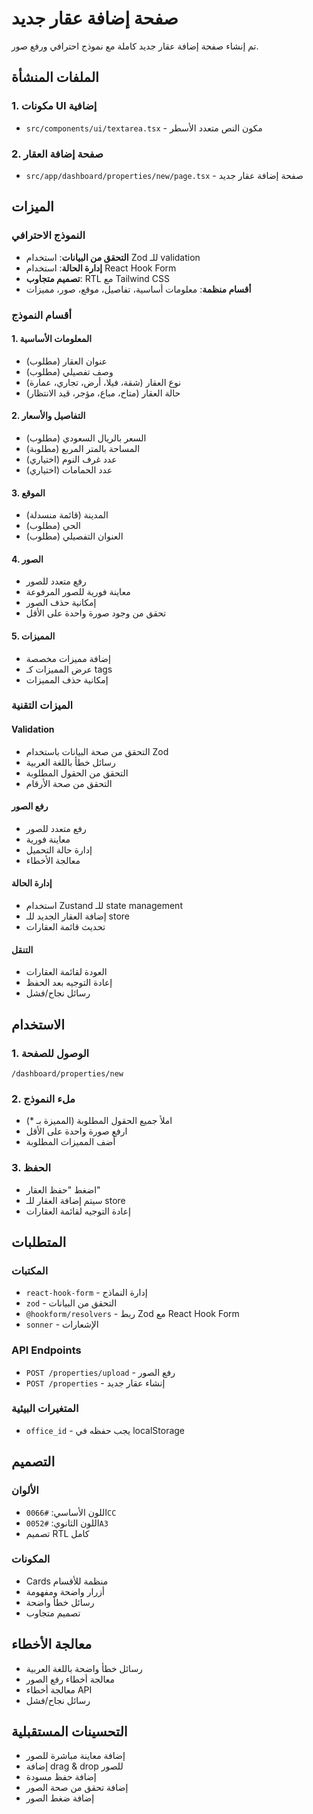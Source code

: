 # صفحة إضافة عقار جديد

تم إنشاء صفحة إضافة عقار جديد كاملة مع نموذج احترافي ورفع صور.

## الملفات المنشأة

### 1. مكونات UI إضافية
- `src/components/ui/textarea.tsx` - مكون النص متعدد الأسطر

### 2. صفحة إضافة العقار
- `src/app/dashboard/properties/new/page.tsx` - صفحة إضافة عقار جديد

## الميزات

### النموذج الاحترافي
- **التحقق من البيانات**: استخدام Zod للـ validation
- **إدارة الحالة**: استخدام React Hook Form
- **تصميم متجاوب**: RTL مع Tailwind CSS
- **أقسام منظمة**: معلومات أساسية، تفاصيل، موقع، صور، مميزات

### أقسام النموذج

#### 1. المعلومات الأساسية
- عنوان العقار (مطلوب)
- وصف تفصيلي (مطلوب)
- نوع العقار (شقة، فيلا، أرض، تجاري، عمارة)
- حالة العقار (متاح، مباع، مؤجر، قيد الانتظار)

#### 2. التفاصيل والأسعار
- السعر بالريال السعودي (مطلوب)
- المساحة بالمتر المربع (مطلوبة)
- عدد غرف النوم (اختياري)
- عدد الحمامات (اختياري)

#### 3. الموقع
- المدينة (قائمة منسدلة)
- الحي (مطلوب)
- العنوان التفصيلي (مطلوب)

#### 4. الصور
- رفع متعدد للصور
- معاينة فورية للصور المرفوعة
- إمكانية حذف الصور
- تحقق من وجود صورة واحدة على الأقل

#### 5. المميزات
- إضافة مميزات مخصصة
- عرض المميزات كـ tags
- إمكانية حذف المميزات

### الميزات التقنية

#### Validation
- التحقق من صحة البيانات باستخدام Zod
- رسائل خطأ باللغة العربية
- التحقق من الحقول المطلوبة
- التحقق من صحة الأرقام

#### رفع الصور
- رفع متعدد للصور
- معاينة فورية
- إدارة حالة التحميل
- معالجة الأخطاء

#### إدارة الحالة
- استخدام Zustand للـ state management
- إضافة العقار الجديد للـ store
- تحديث قائمة العقارات

#### التنقل
- العودة لقائمة العقارات
- إعادة التوجيه بعد الحفظ
- رسائل نجاح/فشل

## الاستخدام

### 1. الوصول للصفحة
```
/dashboard/properties/new
```

### 2. ملء النموذج
- املأ جميع الحقول المطلوبة (المميزة بـ *)
- ارفع صورة واحدة على الأقل
- أضف المميزات المطلوبة

### 3. الحفظ
- اضغط "حفظ العقار"
- سيتم إضافة العقار للـ store
- إعادة التوجيه لقائمة العقارات

## المتطلبات

### المكتبات
- `react-hook-form` - إدارة النماذج
- `zod` - التحقق من البيانات
- `@hookform/resolvers` - ربط Zod مع React Hook Form
- `sonner` - الإشعارات

### API Endpoints
- `POST /properties/upload` - رفع الصور
- `POST /properties` - إنشاء عقار جديد

### المتغيرات البيئية
- `office_id` - يجب حفظه في localStorage

## التصميم

### الألوان
- اللون الأساسي: `#0066CC`
- اللون الثانوي: `#0052A3`
- تصميم RTL كامل

### المكونات
- Cards منظمة للأقسام
- أزرار واضحة ومفهومة
- رسائل خطأ واضحة
- تصميم متجاوب

## معالجة الأخطاء

- رسائل خطأ واضحة باللغة العربية
- معالجة أخطاء رفع الصور
- معالجة أخطاء API
- رسائل نجاح/فشل

## التحسينات المستقبلية

- إضافة معاينة مباشرة للصور
- إضافة drag & drop للصور
- إضافة حفظ مسودة
- إضافة تحقق من صحة الصور
- إضافة ضغط الصور